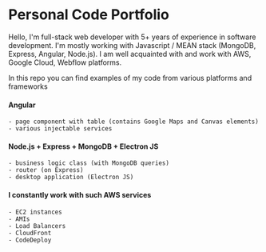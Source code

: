 # Personal Code Portfolio

Hello, I'm full-stack web developer with 5+ years of experience in software development. I'm mostly working with Javascript / MEAN stack (MongoDB, Express, Angular, Node.js).
I am well acquainted with and work with AWS, Google Cloud, Webflow platforms.

In this repo you can find examples of my code from various platforms and frameworks

#### Angular

    - page component with table (contains Google Maps and Canvas elements)
    - various injectable services

#### Node.js + Express + MongoDB + Electron JS

    - business logic class (with MongoDB queries)
    - router (on Express)
    - desktop application (Electron JS)

#### I constantly work with such AWS services

    - EC2 instances
    - AMIs
    - Load Balancers
    - CloudFront
    - CodeDeploy
